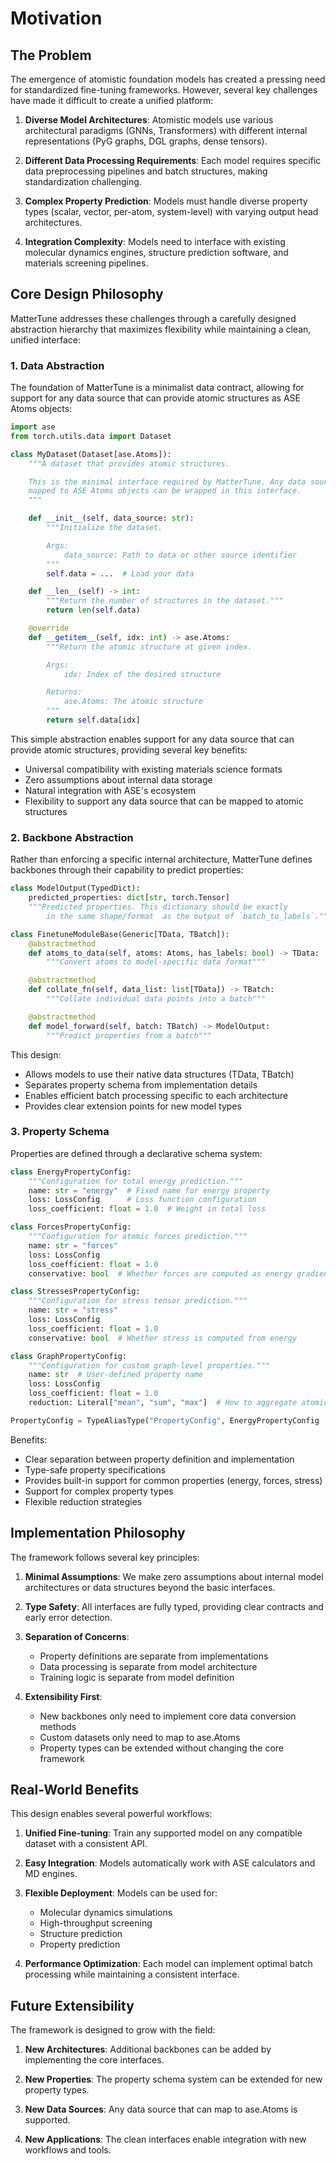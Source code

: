 # Motivation

## The Problem

The emergence of atomistic foundation models has created a pressing need for standardized fine-tuning frameworks. However, several key challenges have made it difficult to create a unified platform:

1. **Diverse Model Architectures**: Atomistic models use various architectural paradigms (GNNs, Transformers) with different internal representations (PyG graphs, DGL graphs, dense tensors).

2. **Different Data Processing Requirements**: Each model requires specific data preprocessing pipelines and batch structures, making standardization challenging.

3. **Complex Property Prediction**: Models must handle diverse property types (scalar, vector, per-atom, system-level) with varying output head architectures.

4. **Integration Complexity**: Models need to interface with existing molecular dynamics engines, structure prediction software, and materials screening pipelines.

## Core Design Philosophy

MatterTune addresses these challenges through a carefully designed abstraction hierarchy that maximizes flexibility while maintaining a clean, unified interface:

### 1. Data Abstraction

The foundation of MatterTune is a minimalist data contract, allowing for support for any data source that can provide atomic structures as ASE Atoms objects:

```python
import ase
from torch.utils.data import Dataset

class MyDataset(Dataset[ase.Atoms]):
    """A dataset that provides atomic structures.

    This is the minimal interface required by MatterTune. Any data source that can be
    mapped to ASE Atoms objects can be wrapped in this interface.
    """

    def __init__(self, data_source: str):
        """Initialize the dataset.

        Args:
            data_source: Path to data or other source identifier
        """
        self.data = ...  # Load your data

    def __len__(self) -> int:
        """Return the number of structures in the dataset."""
        return len(self.data)

    @override
    def __getitem__(self, idx: int) -> ase.Atoms:
        """Return the atomic structure at given index.

        Args:
            idx: Index of the desired structure

        Returns:
            ase.Atoms: The atomic structure
        """
        return self.data[idx]
```

This simple abstraction enables support for any data source that can provide atomic structures, providing several key benefits:
- Universal compatibility with existing materials science formats
- Zero assumptions about internal data storage
- Natural integration with ASE's ecosystem
- Flexibility to support any data source that can be mapped to atomic structures


### 2. Backbone Abstraction

Rather than enforcing a specific internal architecture, MatterTune defines backbones through their capability to predict properties:

```python
class ModelOutput(TypedDict):
    predicted_properties: dict[str, torch.Tensor]
    """Predicted properties. This dictionary should be exactly
        in the same shape/format  as the output of `batch_to_labels`."""

class FinetuneModuleBase(Generic[TData, TBatch]):
    @abstractmethod
    def atoms_to_data(self, atoms: Atoms, has_labels: bool) -> TData:
        """Convert atoms to model-specific data format"""

    @abstractmethod
    def collate_fn(self, data_list: list[TData]) -> TBatch:
        """Collate individual data points into a batch"""

    @abstractmethod
    def model_forward(self, batch: TBatch) -> ModelOutput:
        """Predict properties from a batch"""
```

This design:
- Allows models to use their native data structures (TData, TBatch)
- Separates property schema from implementation details
- Enables efficient batch processing specific to each architecture
- Provides clear extension points for new model types

### 3. Property Schema

Properties are defined through a declarative schema system:

```python
class EnergyPropertyConfig:
    """Configuration for total energy prediction."""
    name: str = "energy"  # Fixed name for energy property
    loss: LossConfig      # Loss function configuration
    loss_coefficient: float = 1.0  # Weight in total loss

class ForcesPropertyConfig:
    """Configuration for atomic forces prediction."""
    name: str = "forces"
    loss: LossConfig
    loss_coefficient: float = 1.0
    conservative: bool  # Whether forces are computed as energy gradients

class StressesPropertyConfig:
    """Configuration for stress tensor prediction."""
    name: str = "stress"
    loss: LossConfig
    loss_coefficient: float = 1.0
    conservative: bool  # Whether stress is computed from energy

class GraphPropertyConfig:
    """Configuration for custom graph-level properties."""
    name: str  # User-defined property name
    loss: LossConfig
    loss_coefficient: float = 1.0
    reduction: Literal["mean", "sum", "max"]  # How to aggregate atomic features

PropertyConfig = TypeAliasType("PropertyConfig", EnergyPropertyConfig | ForcesPropertyConfig | StressesPropertyConfig | GraphPropertyConfig)
```

Benefits:
- Clear separation between property definition and implementation
- Type-safe property specifications
- Provides built-in support for common properties (energy, forces, stress)
- Support for complex property types
- Flexible reduction strategies

## Implementation Philosophy

The framework follows several key principles:

1. **Minimal Assumptions**: We make zero assumptions about internal model architectures or data structures beyond the basic interfaces.

2. **Type Safety**: All interfaces are fully typed, providing clear contracts and early error detection.

3. **Separation of Concerns**:
   - Property definitions are separate from implementations
   - Data processing is separate from model architecture
   - Training logic is separate from model definition

4. **Extensibility First**:
   - New backbones only need to implement core data conversion methods
   - Custom datasets only need to map to ase.Atoms
   - Property types can be extended without changing the core framework

## Real-World Benefits

This design enables several powerful workflows:

1. **Unified Fine-tuning**: Train any supported model on any compatible dataset with a consistent API.

2. **Easy Integration**: Models automatically work with ASE calculators and MD engines.

3. **Flexible Deployment**: Models can be used for:
   - Molecular dynamics simulations
   - High-throughput screening
   - Structure prediction
   - Property prediction

4. **Performance Optimization**: Each model can implement optimal batch processing while maintaining a consistent interface.

## Future Extensibility

The framework is designed to grow with the field:

1. **New Architectures**: Additional backbones can be added by implementing the core interfaces.

2. **New Properties**: The property schema system can be extended for new property types.

3. **New Data Sources**: Any data source that can map to ase.Atoms is supported.

4. **New Applications**: The clean interfaces enable integration with new workflows and tools.
